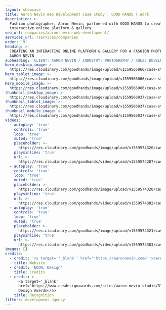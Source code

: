 ```yaml
---
layout: showcase
title: Aaron Nevin Web Development Case Study | GOOD HANDS | Work
description: >-
  Fashion photographer, Aaron Nevin, partnered with GOOD HANDS to create an
  interactive online platform & gallery.
seo_url: companies/aaron-nevin-web-development/
services_url: /services/companies
order: '9'
heading: >-
  CREATING AN INTERACTIVE ONLINE PLATFORM & GALLERY FOR A FASHION PHOTOGRAPHER,
  AARON NEVIN
subheading: 'CLIENT: AARON NEVIN / INDUSTRY: PHOTOGRAPHY / ROLE: DEVELOPMENT'
hero_desktop_image: >-
  https://res.cloudinary.com/goodhands/image/upload/v1559566066/case-studies/aaron-nevin/case-study-aaron-nevin-1280px_sxjztl.jpg
hero_tablet_image: >-
  https://res.cloudinary.com/goodhands/image/upload/v1559566066/case-studies/aaron-nevin/case-study-aaron-nevin-768px_ncypth.jpg
hero_mobile_image: >-
  https://res.cloudinary.com/goodhands/image/upload/v1559566066/case-studies/aaron-nevin/case-study-aaron-nevin-360px_yqcwxp.jpg
thumbnail_desktop_image: >-
  https://res.cloudinary.com/goodhands/image/upload/v1559566037/case-studies/aaron-nevin/aaron-nevin-thumbnail-1280px_p20m5w.jpg
thumbnail_tablet_image: >-
  https://res.cloudinary.com/goodhands/image/upload/v1559566037/case-studies/aaron-nevin/aaron-nevin-thumbnail-768px_xsrodm.jpg
thumbnail_mobile_image: >-
  https://res.cloudinary.com/goodhands/image/upload/v1559566037/case-studies/aaron-nevin/aaron-nevin-thumbnail-360px_wqaiil.jpg
videos:
  - autoplay: 'true'
    controls: 'true'
    loop: 'true'
    muted: 'true'
    placeholder: >-
      https://res.cloudinary.com/goodhands/image/upload/v1559574320/case-studies/aaron-nevin/case-study-aaron-nevin-01_rc9q1p.jpg
    playsinline: 'true'
    url: >-
      https://res.cloudinary.com/goodhands/video/upload/v1559574287/case-studies/aaron-nevin/case-study-aaron-nevin-01_plhh08.mp4
  - autoplay: 'true'
    controls: 'true'
    loop: 'true'
    muted: 'true'
    placeholder: >-
      https://res.cloudinary.com/goodhands/image/upload/v1559574320/case-studies/aaron-nevin/case-study-aaron-nevin-02_w0bjls.jpg
    playsinline: 'true'
    url: >-
      https://res.cloudinary.com/goodhands/video/upload/v1559574302/case-studies/aaron-nevin/case-study-aaron-nevin-02_bo4cmd.mp4
  - autoplay: 'true'
    controls: 'true'
    loop: 'true'
    muted: 'true'
    placeholder: >-
      https://res.cloudinary.com/goodhands/image/upload/v1559574321/case-studies/aaron-nevin/case-study-aaron-nevin-03_t4rhok.jpg
    playsinline: 'true'
    url: >-
      https://res.cloudinary.com/goodhands/video/upload/v1559574303/case-studies/aaron-nevin/case-study-aaron-nevin-03_ppairl.mp4
images: []
credits:
  - credit: '<a target=''_blank'' href=''https://aaronnevin.com/''>aaronnevin.com</a>'
    title: Website
  - credit: 'NOON, Design'
    title: Credits
  - credit: >-
      <a target='_blank'
      href='https://www.cssdesignawards.com/sites/aaron-nevin-studio/31940/'>CSS
      Design Awards</a>
    title: Recognition
filters: development agency
---
```


